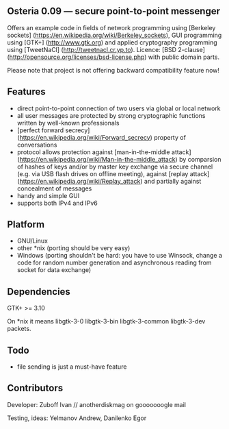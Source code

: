## Osteria 0.09 — secure point-to-point messenger
Offers an example code in fields of network programming using [Berkeley sockets] (https://en.wikipedia.org/wiki/Berkeley_sockets), GUI programming using [GTK+] (http://www.gtk.org) and applied cryptography programming using [TweetNaCl] (http://tweetnacl.cr.yp.to).
Licence: [BSD 2-clause] (http://opensource.org/licenses/bsd-license.php) with public domain parts.

Please note that project is not offering backward compatibility feature now!

## Features
* direct point-to-point connection of two users via global or local network
* all user messages are protected by strong cryptographic functions written by well-known professionals
* [perfect forward secrecy] (https://en.wikipedia.org/wiki/Forward_secrecy) property of conversations
* protocol allows protection against [man-in-the-middle attack] (https://en.wikipedia.org/wiki/Man-in-the-middle_attack) by comparsion of hashes of keys and/or by master key exchange via secure channel (e.g. via USB flash drives on offline meeting), against [replay attack] (https://en.wikipedia.org/wiki/Replay_attack) and partially against concealment of messages
* handy and simple GUI
* supports both IPv4 and IPv6

## Platform
* GNU/Linux
* other *nix (porting should be very easy)
* Windows (porting shouldn't be hard: you have to use Winsock, change a code for random number generation and asynchronous reading from socket for data exchange)

## Dependencies
GTK+ >= 3.10

On *nix it means libgtk-3-0 libgtk-3-bin libgtk-3-common libgtk-3-dev packets.

## Todo
* file sending is just a must-have feature

## Contributors
Developer: Zuboff Ivan // anotherdiskmag on gooooooogle mail

Testing, ideas: Yelmanov Andrew, Danilenko Egor
